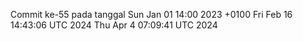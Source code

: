 Commit ke-55 pada tanggal Sun Jan 01 14:00 2023 +0100
Fri Feb 16 14:43:06 UTC 2024
Thu Apr  4 07:09:41 UTC 2024
